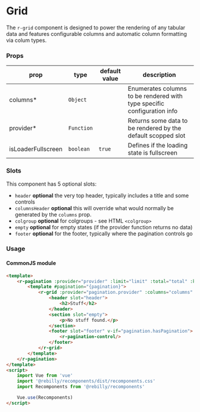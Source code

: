 # Grid

The `r-grid` component is designed to power the rendering of any tabular data and features configurable columns and automatic column formatting via colum types.

### Props


| prop               | type               | default value   | description                                                               |
|--------------------|--------------------|-----------------| --------------------------------------------------------------------------|
| columns*           | `Object`           |                 | Enumerates columns to be rendered with type specific configuration info   |
| provider*          | `Function`         |                 | Returns some data to be rendered by the default scopped slot              |
| isLoaderFullscreen | `boolean`          | `true`          | Defines if the loading state is fullscreen                                |

### Slots

This component has 5 optional slots:

* `header` **optional** the very top header, typically includes a title and some controls
* `columnsHeader` **optional** this will override what would normally be generated by the `columns` prop.
* `colgroup` **optional** for colgroups - see HTML `<colgroup>`
* `empty` **optional** for empty states (if the provider function returns no data)
* `footer` **optional** for the footer, typically where the pagination controls go

### Usage

#### CommonJS module

```html
<template>
    <r-pagination :provider="provider" :limit="limit" :total="total" :key="filter">
        <template #pagination="{pagination}">
            <r-grid :provider="pagination.provider" :columns="columns" :key="pagination.offset">
                <header slot="header">
                    <h2>Stuff</h2>
                </header>
                <section slot="empty">
                    <p>No stuff found.</p>
                </section>
                <footer slot="footer" v-if="pagination.hasPagination">
                    <r-pagination-control/>
                </footer>
            </r-grid>
        </template>
    </r-pagination>
</template>
<script>
    import Vue from 'vue'
    import '@rebilly/recomponents/dist/recomponents.css'
    import Recomponents from '@rebilly/recomponents'

    Vue.use(Recomponents)
</script>
```

